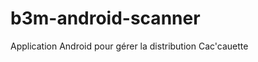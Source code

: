 b3m-android-scanner
===================

Application Android pour gérer la distribution Cac'cauette
